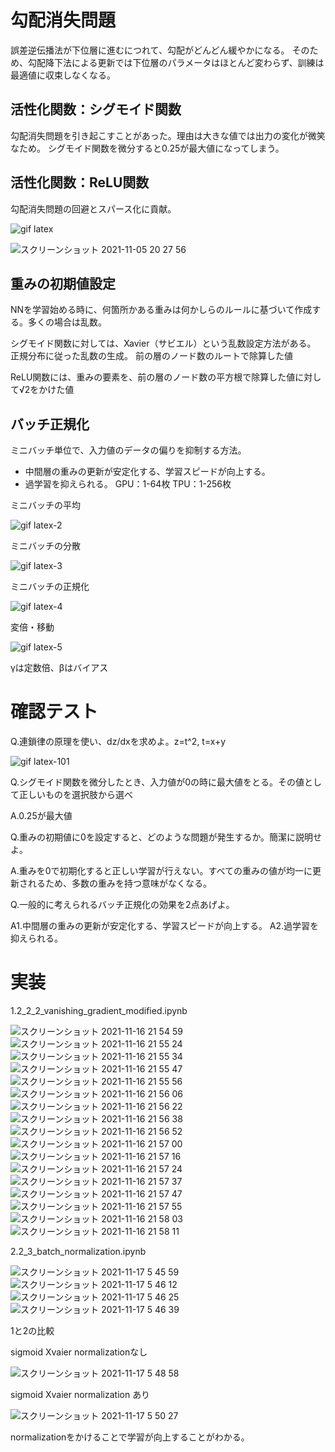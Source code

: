 #  勾配消失問題
誤差逆伝播法が下位層に進むにつれて、勾配がどんどん緩やかになる。
そのため、勾配降下法による更新では下位層のパラメータはほとんど変わらず、訓練は最適値に収束しなくなる。

## 活性化関数：シグモイド関数
勾配消失問題を引き起こすことがあった。理由は大きな値では出力の変化が微笑なため。
シグモイド関数を微分すると0.25が最大値になってしまう。

## 活性化関数：ReLU関数
勾配消失問題の回避とスパース化に貢献。

![gif latex](https://user-images.githubusercontent.com/85814165/140504207-a57ae6c6-9101-4777-8acc-36df49cc06ec.gif)

![スクリーンショット 2021-11-05 20 27 56](https://user-images.githubusercontent.com/85814165/140503816-fcf7f1bc-bbf8-46d2-a7c2-743fdc0adb3a.png)

## 重みの初期値設定
NNを学習始める時に、何箇所かある重みは何かしらのルールに基づいて作成する。多くの場合は乱数。

シグモイド関数に対しては、Xavier（サビエル）という乱数設定方法がある。
正規分布に従った乱数の生成。
前の層のノード数のルートで除算した値

ReLU関数には、重みの要素を、前の層のノード数の平方根で除算した値に対して√2をかけた値

## バッチ正規化
ミニバッチ単位で、入力値のデータの偏りを抑制する方法。
- 中間層の重みの更新が安定化する、学習スピードが向上する。
- 過学習を抑えられる。
GPU：1-64枚
TPU：1-256枚

ミニバッチの平均

![gif latex-2](https://user-images.githubusercontent.com/85814165/140510796-33890b32-ab9b-4097-bc36-628411724558.gif)

ミニバッチの分散

![gif latex-3](https://user-images.githubusercontent.com/85814165/140510897-62da32a8-6973-4f5f-9fab-a0c3d2cc0ee1.gif)

ミニバッチの正規化

![gif latex-4](https://user-images.githubusercontent.com/85814165/140511053-9bbc9cf4-ca25-43b1-934a-17c0bf0714da.gif)

変倍・移動

![gif latex-5](https://user-images.githubusercontent.com/85814165/140511113-2c52f975-d208-4a77-8149-8f4366ecf2af.gif)

γは定数倍、βはバイアス

# 確認テスト

Q.連鎖律の原理を使い、dz/dxを求めよ。z=t^2, t=x+y

![gif latex-101](https://user-images.githubusercontent.com/85814165/140500014-a2d854b5-6ceb-4572-aec8-f2a40fbf993e.gif)

Q.シグモイド関数を微分したとき、入力値が0の時に最大値をとる。その値として正しいものを選択肢から選べ

A.0.25が最大値

Q.重みの初期値に0を設定すると、どのような問題が発生するか。簡潔に説明せよ。

A.重みを0で初期化すると正しい学習が行えない。すべての重みの値が均一に更新されるため、多数の重みを持つ意味がなくなる。

Q.一般的に考えられるバッチ正規化の効果を2点あげよ。

A1.中間層の重みの更新が安定化する、学習スピードが向上する。
A2.過学習を抑えられる。

# 実装
1.2_2_2_vanishing_gradient_modified.ipynb

![スクリーンショット 2021-11-16 21 54 59](https://user-images.githubusercontent.com/85814165/141989507-c45b67a5-2bfc-4501-8c31-e8962f04a4c9.png)
![スクリーンショット 2021-11-16 21 55 24](https://user-images.githubusercontent.com/85814165/141989523-cd06d4cb-4cac-430e-9f68-5e7fa0d33bdf.png)
![スクリーンショット 2021-11-16 21 55 34](https://user-images.githubusercontent.com/85814165/141989527-8b80021f-7317-4937-afda-238c790eb8b6.png)
![スクリーンショット 2021-11-16 21 55 47](https://user-images.githubusercontent.com/85814165/141989538-e3ee1f75-f503-42d0-a4d1-d223226ce62d.png)
![スクリーンショット 2021-11-16 21 55 56](https://user-images.githubusercontent.com/85814165/141989548-9079d0d7-203c-44a8-9da9-5cddb03c7926.png)
![スクリーンショット 2021-11-16 21 56 06](https://user-images.githubusercontent.com/85814165/141989556-fddb7a22-6c47-4690-9e9d-7c3beb805f32.png)
![スクリーンショット 2021-11-16 21 56 22](https://user-images.githubusercontent.com/85814165/141989573-d97f078d-7d39-4b7d-9f33-b358e5172896.png)
![スクリーンショット 2021-11-16 21 56 38](https://user-images.githubusercontent.com/85814165/141989579-3d870db2-daaf-48a0-988c-984bba8ec5ae.png)
![スクリーンショット 2021-11-16 21 56 52](https://user-images.githubusercontent.com/85814165/141989586-c18461b2-ff65-4767-bb80-aa79a1b7090a.png)
![スクリーンショット 2021-11-16 21 57 00](https://user-images.githubusercontent.com/85814165/141989593-7721673f-e35d-46cb-9fb3-6214fa490be1.png)
![スクリーンショット 2021-11-16 21 57 16](https://user-images.githubusercontent.com/85814165/141989607-50cfbf51-b03c-4d63-b970-4ffc17d19f5b.png)
![スクリーンショット 2021-11-16 21 57 24](https://user-images.githubusercontent.com/85814165/141989617-5746068d-5608-4bf8-b2e5-c76e70aff7b1.png)
![スクリーンショット 2021-11-16 21 57 37](https://user-images.githubusercontent.com/85814165/141989624-9d0e279c-19d1-453c-90a3-23f1df204751.png)
![スクリーンショット 2021-11-16 21 57 47](https://user-images.githubusercontent.com/85814165/141989637-d1012ea6-11f8-41e3-8a0f-df29c8905293.png)
![スクリーンショット 2021-11-16 21 57 55](https://user-images.githubusercontent.com/85814165/141989650-a3107499-53e0-47e2-b487-be002b17bf11.png)
![スクリーンショット 2021-11-16 21 58 03](https://user-images.githubusercontent.com/85814165/141989662-7784842b-8ad5-47a8-993b-4db1b7e2492a.png)
![スクリーンショット 2021-11-16 21 58 11](https://user-images.githubusercontent.com/85814165/141989671-3029b21e-c37d-4e82-b37e-6b4ab63d6fcb.png)

2.2_3_batch_normalization.ipynb

![スクリーンショット 2021-11-17 5 45 59](https://user-images.githubusercontent.com/85814165/142063171-8a186683-d92f-4148-8e4e-31af2ab162e9.png)
![スクリーンショット 2021-11-17 5 46 12](https://user-images.githubusercontent.com/85814165/142063182-41ee10f0-41d1-408a-a469-478137daafa1.png)
![スクリーンショット 2021-11-17 5 46 25](https://user-images.githubusercontent.com/85814165/142063189-e3a98340-1ec1-493e-8a73-98ce507ce58e.png)
![スクリーンショット 2021-11-17 5 46 39](https://user-images.githubusercontent.com/85814165/142063193-05c3df54-e5c1-4e2c-8b2a-aaba77ef62a4.png)

1と2の比較

sigmoid Xvaier normalizationなし

![スクリーンショット 2021-11-17 5 48 58](https://user-images.githubusercontent.com/85814165/142063411-212c7ddb-c26c-4fbf-b84a-4d4db44b25af.png)

sigmoid Xvaier normalization あり

![スクリーンショット 2021-11-17 5 50 27](https://user-images.githubusercontent.com/85814165/142063592-c545d408-d02f-4a35-8887-65c2cf1fada9.png)

normalizationをかけることで学習が向上することがわかる。
